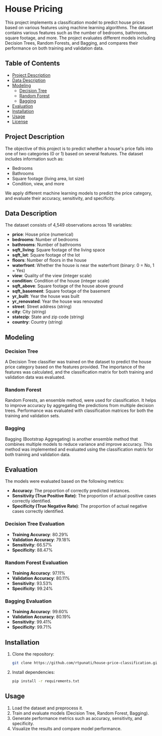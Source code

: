 
# House Pricing

This project implements a classification model to predict house prices based on various features using machine learning algorithms. The dataset contains various features such as the number of bedrooms, bathrooms, square footage, and more. The project evaluates different models including Decision Trees, Random Forests, and Bagging, and compares their performance on both training and validation data.

## Table of Contents

- [Project Description](#project-description)
- [Data Description](#data-description)
- [Modeling](#modeling)
  - [Decision Tree](#decision-tree)
  - [Random Forest](#random-forest)
  - [Bagging](#bagging)
- [Evaluation](#evaluation)
- [Installation](#installation)
- [Usage](#usage)
- [License](#license)

## Project Description

The objective of this project is to predict whether a house's price falls into one of two categories (0 or 1) based on several features. The dataset includes information such as:

- Bedrooms
- Bathrooms
- Square footage (living area, lot size)
- Condition, view, and more

We apply different machine learning models to predict the price category, and evaluate their accuracy, sensitivity, and specificity.

## Data Description

The dataset consists of 4,549 observations across 18 variables:

- **price**: House price (numerical)
- **bedrooms**: Number of bedrooms
- **bathrooms**: Number of bathrooms
- **sqft_living**: Square footage of the living space
- **sqft_lot**: Square footage of the lot
- **floors**: Number of floors in the house
- **waterfront**: Whether the house is near the waterfront (binary: 0 = No, 1 = Yes)
- **view**: Quality of the view (integer scale)
- **condition**: Condition of the house (integer scale)
- **sqft_above**: Square footage of the house above ground
- **sqft_basement**: Square footage of the basement
- **yr_built**: Year the house was built
- **yr_renovated**: Year the house was renovated
- **street**: Street address (string)
- **city**: City (string)
- **statezip**: State and zip code (string)
- **country**: Country (string)

## Modeling

### Decision Tree

A Decision Tree classifier was trained on the dataset to predict the house price category based on the features provided. The importance of the features was calculated, and the classification matrix for both training and validation data was evaluated.

### Random Forest

Random Forests, an ensemble method, were used for classification. It helps to improve accuracy by aggregating the predictions from multiple decision trees. Performance was evaluated with classification matrices for both the training and validation sets.

### Bagging

Bagging (Bootstrap Aggregating) is another ensemble method that combines multiple models to reduce variance and improve accuracy. This method was implemented and evaluated using the classification matrix for both training and validation data.

## Evaluation

The models were evaluated based on the following metrics:

- **Accuracy**: The proportion of correctly predicted instances.
- **Sensitivity (True Positive Rate)**: The proportion of actual positive cases correctly identified.
- **Specificity (True Negative Rate)**: The proportion of actual negative cases correctly identified.

### Decision Tree Evaluation

- **Training Accuracy**: 80.29%
- **Validation Accuracy**: 79.18%
- **Sensitivity**: 66.57%
- **Specificity**: 88.47%

### Random Forest Evaluation

- **Training Accuracy**: 97.11%
- **Validation Accuracy**: 80.11%
- **Sensitivity**: 93.53%
- **Specificity**: 99.24%

### Bagging Evaluation

- **Training Accuracy**: 99.60%
- **Validation Accuracy**: 80.19%
- **Sensitivity**: 99.41%
- **Specificity**: 99.71%

## Installation

1. Clone the repository:
   ```bash
   git clone https://github.com/rtpunati/house-price-classification.git
   ```

2. Install dependencies:
   ```bash
   pip install -r requirements.txt
   ```

## Usage

1. Load the dataset and preprocess it.
2. Train and evaluate models (Decision Tree, Random Forest, Bagging).
3. Generate performance metrics such as accuracy, sensitivity, and specificity.
4. Visualize the results and compare model performance.
